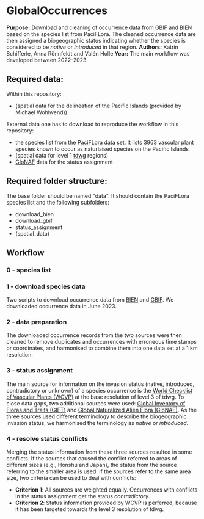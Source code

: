 # GlobalOccurrences

**Purpose:** Download and cleaning of occurrence data from GBIF and BIEN based on the species list from PaciFLora. The cleaned occurrence data are then assigned a biogeographic status indicating whether the species is considered to be _native_ or _introduced_ in that region. 
**Authors:** Katrin Schifferle, Anna Rönnfeldt and Valén Holle
**Year:** The main workflow was developed between 2022-2023

## Required data:

Within this repository: 
* (spatial data for the delineation of the Pacific Islands (provided by Michael Wohlwend))

External data one has to download to reproduce the workflow in this repository:
* the species list from the [PaciFLora](https://bdj.pensoft.net/article/67318/) data set. It lists 3963 vascular plant species known to occur as naturlaised species on the Pacific Islands
* (spatial data for level 1 [tdwg](https://github.com/tdwg/wgsrpd) regions)
* [GloNAF](https://idata.idiv.de/DDM/Data/ShowData/257) data for the status assignment

## Required folder structure:
The base folder should be named "data". It should contain the PaciFLora species list and the following subfolders:

* download_bien
* download_gbif
* status_assignment
* (spatial_data)

## Workflow

### 0 - species list

### 1 - download species data 
Two scripts to download occurrence data from [BIEN](https://biendata.org/) and [GBIF](https://www.gbif.org/). We downloaded occurrence data in June 2023.

### 2 - data preparation 
The downloaded occurrence records from the two sources were then cleaned to remove duplicates and occurrences with erroneous time stamps or coordinates, and harmonised to combine them into one data set at a 1 km resolution. 

### 3 - status assignment
The main source for information on the invasion status (native, introduced, contradictory or unknown) of a species occurrence is the [World Checklist of Vascular Plants (WCVP)](http://www.plantsoftheworldonline.org/) at the base resolution of level 3 of tdwg. To close data gaps, two additional sources were used: [Global Inventory of Floras and Traits (GIFT)](https://gift.uni-goettingen.de/home) and [Global Naturalized Alien Flora (GloNAF)](https://glonaf.org/). As the three sources used different terminology to describe the biogeographic invasion status, we harmonised the terminology as _native_ or _introduced_. </br>

### 4 - resolve status conlficts
Merging the status information from these three sources resulted in some conflicts. If the sources that caused the conflict referred to areas of different sizes (e.g., Honshu and Japan), the status from the source referring to the smaller area is used. If the sources refer to the same area size, two cirteria can be used to deal with conflicts:

* **Criterion 1**: All sources are weighted equally. Occurrences with conflicts in the status assignment get the status *contradictory*.
* **Criterion 2**: Status information provided by WCVP is perferred, because it has been targeted towards the level 3 resolution of tdwg.
